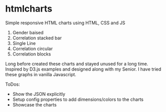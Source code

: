 # htmlcharts
Simple responsive HTML charts using HTML, CSS and JS

1. Gender baised
2. Correlation stacked bar
3. Single Line
4. Correlation circular
5. Correlation blocks

Long before created these charts and stayed unused for a long time.  Inspired by D3.js examples and designed along with my Senior.  I have tried these graphs in vanilla Javascript.

ToDos:
<ul>
<li>Show the JSON explicitly</li>
<li>Setup config properties to add dimensions/colors to the charts</li>
<li>Showcase the charts</li>
</ul>
